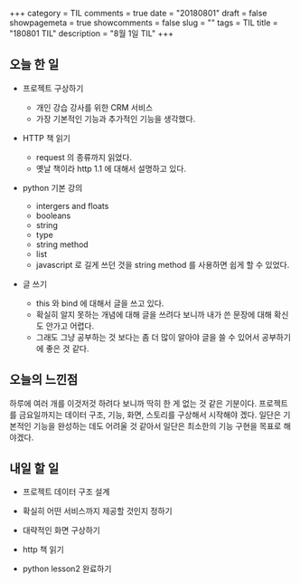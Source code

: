 +++
category = TIL
comments = true
date = "20180801"
draft = false
showpagemeta = true
showcomments = false
slug = ""
tags = TIL
title = "180801 TIL"
description = "8월 1일 TIL"
+++

## 오늘 한 일

- 프로젝트 구상하기

  - 개인 강습 강사를 위한 CRM 서비스
  - 가장 기본적인 기능과 추가적인 기능을 생각했다.

- HTTP 책 읽기

  - request 의 종류까지 읽었다.
  - 옛날 책이라 http 1.1 에 대해서 설명하고 있다.

- python 기본 강의

  - intergers and floats
  - booleans
  - string
  - type
  - string method
  - list
  - javascript 로 길게 쓰던 것을 string method 를 사용하면 쉽게 할 수 있었다.

- 글 쓰기
  - this 와 bind 에 대해서 글을 쓰고 있다.
  - 확실히 알지 못하는 개념에 대해 글을 쓰려다 보니까 내가 쓴 문장에 대해 확신도 안가고 어렵다.
  - 그래도 그냥 공부하는 것 보다는 좀 더 많이 알아야 글을 쓸 수 있어서 공부하기에 좋은 것 같다.

## 오늘의 느낀점

하루에 여러 개를 이것저것 하려다 보니까 딱히 한 게 없는 것 같은 기분이다.
프로젝트를 금요일까지는 데이터 구조, 기능, 화면, 스토리를 구상해서 시작해야 겠다.
일단은 기본적인 기능을 완성하는 데도 어려울 것 같아서 일단은 최소한의 기능 구현을 목표로 해야겠다.

## 내일 할 일

- 프로젝트 데이터 구조 설계
- 확실히 어떤 서비스까지 제공할 것인지 정하기
- 대략적인 화면 구상하기

- http 책 읽기

- python lesson2 완료하기
